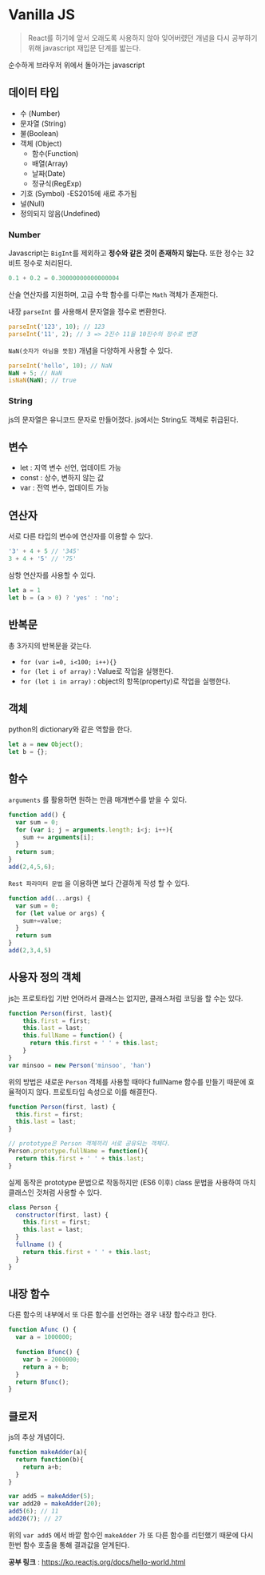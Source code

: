 # Vanilla JS

>  React를 하기에 앞서 오래도록 사용하지 않아 잊어버렸던 개념을 다시 공부하기 위해 javascript 재입문 단계를 밟는다.

순수하게 브라우저 위에서 돌아가는 javascript



## 데이터 타입

- 수 (Number)
- 문자열 (String)
- 불(Boolean)
- 객체 (Object)
  - 함수(Function)
  - 배열(Array)
  - 날짜(Date)
  - 정규식(RegExp)
- 기호 (Symbol) -ES2015에 새로 추가됨
- 널(Null)
- 정의되지 않음(Undefined)



### Number

Javascript는 `BigInt`를 제외하고 **정수와 같은 것이 존재하지 않는다.** 또한 정수는 32비트 정수로 처리된다.

```javascript
0.1 + 0.2 = 0.30000000000000004
```

산술 연산자를 지원하며, 고급 수학 함수를 다루는 `Math` 객체가 존재한다.

내장 `parseInt` 를 사용해서 문자열을 정수로 변환한다.

```javascript
parseInt('123', 10); // 123
parseInt('11', 2); // 3 => 2진수 11을 10진수의 정수로 변경
```

`NaN(숫자가 아님을 뜻함)` 개념을 다양하게 사용할 수 있다.

```javascript
parseInt('hello', 10); // NaN
NaN + 5; // NaN
isNaN(NaN); // true
```



### String

js의 문자열은 유니코드 문자로 만들어졌다. js에서는 String도 객체로 취급된다.



## 변수

- let : 지역 변수 선언, 업데이트 가능
- const : 상수, 변하지 않는 값
- var : 전역 변수, 업데이트 가능



## 연산자

서로 다른 타입의 변수에 연산자를 이용할  수 있다.

```javascript
'3' + 4 + 5 // '345'
3 + 4 + '5' // '75'
```

삼항 연산자를 사용할 수 있다.

```javascript
let a = 1
let b = (a > 0) ? 'yes' : 'no';
```



## 반복문

총 3가지의 반복문을 갖는다.

- `for (var i=0, i<100; i++){}`
- `for (let i of array)` : Value로 작업을 실행한다.
- `for (let i in array)` : object의 항목(property)로 작업을 실행한다.



## 객체

python의 dictionary와 같은 역할을 한다.

```javascript
let a = new Object();
let b = {};
```



## 함수

`arguments` 를 활용하면 원하는 만큼 매개변수를 받을 수 있다.

```javascript
function add() {
  var sum = 0;
  for (var i; j = arguments.length; i<j; i++){
    sum += arguments[i];
  }
  return sum;
}
add(2,4,5,6);
```

`Rest 파라미터 문법` 을 이용하면 보다 간결하게 작성 할 수 있다.

```javascript
function add(...args) {
  var sum = 0;
  for (let value or args) {
    sum+=value;
  }
  return sum
}
add(2,3,4,5)
```

## 사용자 정의 객체

js는 프로토타입 기반 언어라서 클래스는 없지만, 클래스처럼 코딩을 할 수는 있다.

```javascript
function Person(first, last){
	this.first = first;
	this.last = last;
  	this.fullName = function() {
      return this.first + ' ' + this.last;
  	}
}
var minsoo = new Person('minsoo', 'han')
```

위의 방법은 새로운 `Person` 객체를 사용할 때마다 fullName 함수를 만들기 때문에 효율적이지 않다. 프로토타입 속성으로 이를 해결한다.

```javascript
function Person(first, last) {
  this.first = first;
  this.last = last;
}

// prototype은 Person 객체끼리 서로 공유되는 객체다.
Person.prototype.fullName = function(){
  return this.first + ' ' + this.last;
}
```

실제 동작은 prototype 문법으로 작동하지만 (ES6 이후) class 문법을 사용하여 마치 클래스인 것처럼 사용할 수 있다.

```javascript
class Person {
  constructor(first, last) {
    this.first = first;
    this.last = last;
  }
  fullname () {
    return this.first + ' ' + this.last;
  }
}
```



## 내장 함수

다른 함수의 내부에서 또 다른 함수를 선언하는 경우 내장 함수라고 한다.

```javascript
function Afunc () {
  var a = 1000000;
  
  function Bfunc() {
    var b = 2000000;
    return a + b;
  }
  return Bfunc();
}
```



## 클로저

js의 추상 개념이다.

```javascript
function makeAdder(a){
  return function(b){
    return a+b;
  }
}

var add5 = makeAdder(5);
var add20 = makeAdder(20);
add5(6); // 11
add20(7); // 27
```

위의 `var add5` 에서 바깥 함수인 `makeAdder` 가 또 다른 함수를 리턴했기 때문에 다시 한번 함수 호출을 통해 결과값을 얻게된다.

**공부 링크** : https://ko.reactjs.org/docs/hello-world.html
